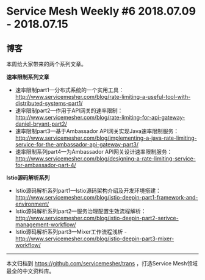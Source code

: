 # Service Mesh Weekly #6 2018.07.09 - 2018.07.15

## 博客

本周给大家带来的两个系列文章。

**速率限制系列文章**

-  速率限制part1—分布式系统的一个实用工具：http://www.servicemesher.com/blog/rate-limiting-a-useful-tool-with-distributed-systems-part1/
- 速率限制part2—作用于API网关的速率限制：http://www.servicemesher.com/blog/rate-limiting-for-api-gateway-daniel-bryant-part2/
- 速率限制part3—基于Ambassador API网关实现Java速率限制服务：http://www.servicemesher.com/blog/implementing-a-java-rate-limiting-service-for-the-ambassador-api-gateway-part3/
- 速率限制系列part4—为Ambassador API网关设计速率限制服务：http://www.servicemesher.com/blog/designing-a-rate-limiting-service-for-ambassador-part-4/

**Istio源码解析系列**

- Istio源码解析系列part1—Istio源码架构介绍及开发环境搭建：http://www.servicemesher.com/blog/istio-deepin-part1-framework-and-environment/
- Istio源码解析系列part2—服务治理配置生效流程解析：http://www.servicemesher.com/blog/istio-deepin-part2-serivce-management-workflow/
- Istio源码解析系列part3—Mixer工作流程浅析 -http://www.servicemesher.com/blog/istio-deepin-part3-mixer-workflow/

---

本文归档到 https://github.com/servicemesher/trans ，打造Service Mesh领域最全的中文资料库。